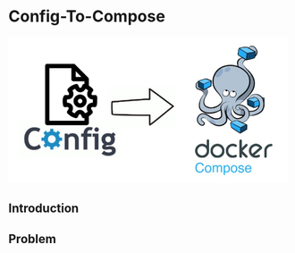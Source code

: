 # Config-To-Compose

<img src="imgs/config2compose.jpg" width="500">


## Introduction

## Problem

